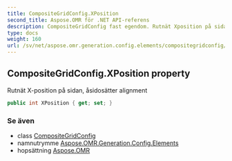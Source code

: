 ```yaml
---
title: CompositeGridConfig.XPosition
second_title: Aspose.OMR för .NET API-referens
description: CompositeGridConfig fast egendom. Rutnät Xposition på sidan åsidosätter alignment
type: docs
weight: 160
url: /sv/net/aspose.omr.generation.config.elements/compositegridconfig/xposition/
---
```

## CompositeGridConfig.XPosition property

Rutnät X-position på sidan, åsidosätter alignment

```csharp
public int XPosition { get; set; }
```

### Se även

* class [CompositeGridConfig](../)
* namnutrymme [Aspose.OMR.Generation.Config.Elements](../../compositegridconfig/)
* hopsättning [Aspose.OMR](../../../)


